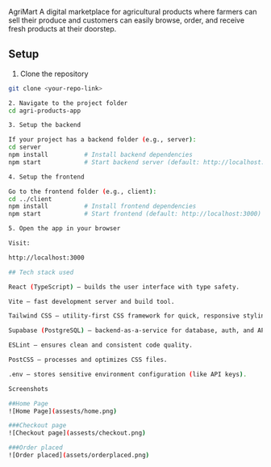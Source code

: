 AgriMart
A digital marketplace for agricultural products where farmers can sell their produce and customers can easily browse, order, and receive fresh products at their doorstep.

## Setup

1. Clone the repository
```bash
git clone <your-repo-link>

2. Navigate to the project folder
cd agri-products-app

3. Setup the backend

If your project has a backend folder (e.g., server):
cd server
npm install          # Install backend dependencies
npm start            # Start backend server (default: http://localhost:5000)

4. Setup the frontend

Go to the frontend folder (e.g., client):
cd ../client
npm install          # Install frontend dependencies
npm start            # Start frontend (default: http://localhost:3000)

5. Open the app in your browser

Visit:

http://localhost:3000

## Tech stack used

React (TypeScript) – builds the user interface with type safety.

Vite – fast development server and build tool.

Tailwind CSS – utility-first CSS framework for quick, responsive styling.

Supabase (PostgreSQL) – backend-as-a-service for database, auth, and APIs.

ESLint – ensures clean and consistent code quality.

PostCSS – processes and optimizes CSS files.

.env – stores sensitive environment configuration (like API keys).

Screenshots

##Home Page
![Home Page](assests/home.png)

###Checkout page
![Checkout page](assests/checkout.png)

###Order placed
![Order placed](assets/orderplaced.png)